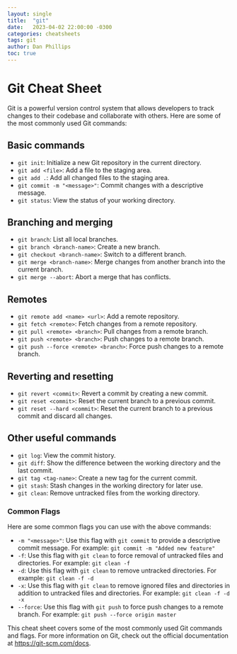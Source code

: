 ```yaml
---
layout: single
title:  "git"
date:   2023-04-02 22:00:00 -0300
categories: cheatsheets
tags: git
author: Dan Phillips
toc: true
---
```


# Git Cheat Sheet

Git is a powerful version control system that allows developers to track changes to their codebase and collaborate with others. Here are some of the most commonly used Git commands:

## Basic commands

- `git init`: Initialize a new Git repository in the current directory.
- `git add <file>`: Add a file to the staging area.
- `git add .`: Add all changed files to the staging area.
- `git commit -m "<message>"`: Commit changes with a descriptive message.
- `git status`: View the status of your working directory.

## Branching and merging

- `git branch`: List all local branches.
- `git branch <branch-name>`: Create a new branch.
- `git checkout <branch-name>`: Switch to a different branch.
- `git merge <branch-name>`: Merge changes from another branch into the current branch.
- `git merge --abort`: Abort a merge that has conflicts.

## Remotes

- `git remote add <name> <url>`: Add a remote repository.
- `git fetch <remote>`: Fetch changes from a remote repository.
- `git pull <remote> <branch>`: Pull changes from a remote branch.
- `git push <remote> <branch>`: Push changes to a remote branch.
- `git push --force <remote> <branch>`: Force push changes to a remote branch.

## Reverting and resetting

- `git revert <commit>`: Revert a commit by creating a new commit.
- `git reset <commit>`: Reset the current branch to a previous commit.
- `git reset --hard <commit>`: Reset the current branch to a previous commit and discard all changes.

## Other useful commands

- `git log`: View the commit history.
- `git diff`: Show the difference between the working directory and the last commit.
- `git tag <tag-name>`: Create a new tag for the current commit.
- `git stash`: Stash changes in the working directory for later use.
- `git clean`: Remove untracked files from the working directory.

### Common Flags

Here are some common flags you can use with the above commands:

- `-m "<message>"`: Use this flag with `git commit` to provide a descriptive commit message. For example: `git commit -m "Added new feature"`
- `-f`: Use this flag with `git clean` to force removal of untracked files and directories. For example: `git clean -f`
- `-d`: Use this flag with `git clean` to remove untracked directories. For example: `git clean -f -d`
- `-x`: Use this flag with `git clean` to remove ignored files and directories in addition to untracked files and directories. For example: `git clean -f -d -x`
- `--force`: Use this flag with `git push` to force push changes to a remote branch. For example: `git push --force origin master`

This cheat sheet covers some of the most commonly used Git commands and flags. For more information on Git, check out the official documentation at https://git-scm.com/docs.
